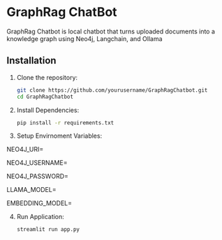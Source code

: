 # GraphRag ChatBot

GraphRag Chatbot is local chatbot that turns uploaded documents into a knowledge graph using Neo4j, Langchain, and Ollama

## Installation

1. Clone the repository:

   ```bash
   git clone https://github.com/yourusername/GraphRagChatbot.git
   cd GraphRagChatbot

2. Install Dependencies:

   ```bash
   pip install -r requirements.txt

3. Setup Envirnoment Variables:

NEO4J_URI= <Neo4j URI>

NEO4J_USERNAME= <Neo4j username>

NEO4J_PASSWORD= <Neo4j password>

LLAMA_MODEL= <LLM model name>

EMBEDDING_MODEL= <Embedding model name>

4. Run Application:
      ```bash
    streamlit run app.py
